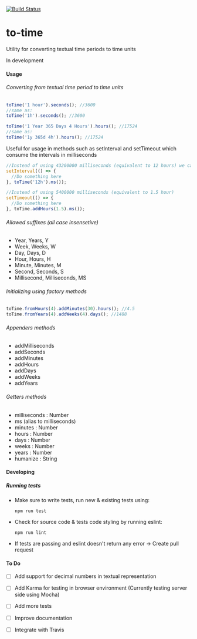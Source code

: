 [![Build Status](https://travis-ci.org/hafuta/to-time.svg?branch=master)](https://travis-ci.org/hafuta/to-time)

# to-time
Utility for converting textual time periods to time units

In development


#### Usage
###### Converting from textual time period to time units

```javascript
toTime('1 hour').seconds(); //3600
//same as:
toTime('1h').seconds(); //3600

toTime('1 Year 365 Days 4 Hours').hours(); //17524
//same as:
toTime('1y 365d 4h').hours(); //17524
```

Useful for usage in methods such as setInterval and setTimeout which consume the intervals in milliseconds
```javascript
//Instead of using 43200000 milliseconds (equivalent to 12 hours) we can do the following
setInterval(() => {
  //Do something here
}, toTime('12h').ms());

//Instead of using 5400000 milliseconds (equivalent to 1.5 hour)
setTimeout(() => {
  //Do something here
}, toTime.addHours(1.5).ms());
```

###### Allowed suffixes (all case insensetive)

* Year, Years, Y
* Week, Weeks, W
* Day, Days, D
* Hour, Hours, H
* Minute, Minutes, M
* Second, Seconds, S
* Millisecond, Milliseconds, MS


###### Initializing using factory methods
```javascript
toTime.fromHours(4).addMinutes(30).hours(); //4.5
toTime.fromYears(4).addWeeks(4).days(); //1488
```

###### Appenders methods
* addMilliseconds
* addSeconds
* addMinutes
* addHours
* addDays
* addWeeks
* addYears

###### Getters methods
* milliseconds : Number
* ms (alias to milliseconds)
* minutes : Number
* hours : Number
* days : Number
* weeks : Number
* years : Number
* humanize : String

#### Developing

##### Running tests

* Make sure to write tests, run new & existing tests using:
  ```shell
  npm run test
  ```
  
* Check for source code & tests code styling by running eslint:
  ```shell
  npm run lint
  ```

* If tests are passing and eslint doesn't return any error -> Create pull request

#### To Do
- [ ]  Add support for decimal numbers in textual representation
- [ ]  Add Karma for testing in browser environment (Currently testing server side using Mocha)
- [ ]  Add more tests
- [ ]  Improve documentation
- [ ]  Integrate with Travis



